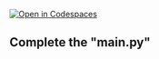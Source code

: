 [![Open in Codespaces](https://classroom.github.com/assets/launch-codespace-2972f46106e565e64193e422d61a12cf1da4916b45550586e14ef0a7c637dd04.svg)](https://classroom.github.com/open-in-codespaces?assignment_repo_id=15342844)
<!--
[Link to Chap 5 Lab18](https://docs.google.com/presentation/d/1r3h2R9JwK9HK_U2Ia-zncL0BSjHV6Giu6ugNJ6yZpgc/edit#slide=id.g1715447b552_0_27)

![Lab 16](https://nimbus-screenshots.s3.amazonaws.com/s/e634571b38c8923031df60fc7fc2fe3f.png)
-->

## Complete the "main.py"
